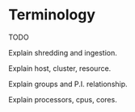 Terminology
===========

TODO

Explain shredding and ingestion.

Explain host, cluster, resource.

Explain groups and P.I. relationship.

Explain processors, cpus, cores.


